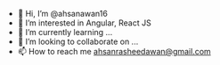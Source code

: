- 👋 Hi, I’m @ahsanawan16
- 👀 I’m interested in Angular, React JS
- 🌱 I’m currently learning ...
- 💞️ I’m looking to collaborate on ...
- 📫 How to reach me ahsanrasheedawan@gmail.com

<!---
ahsanawan16/ahsanawan16 is a ✨ special ✨ repository because its `README.md` (this file) appears on your GitHub profile.
You can click the Preview link to take a look at your changes.
--->
